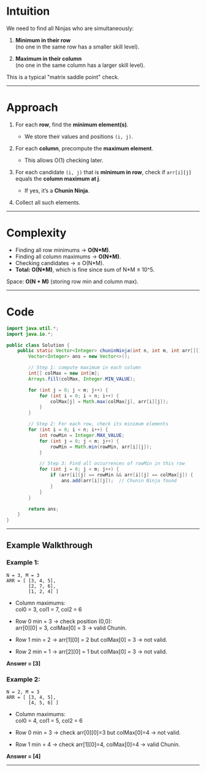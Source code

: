 # Intuition

We need to find all Ninjas who are simultaneously:

1. **Minimum in their row**  
   (no one in the same row has a smaller skill level).  

2. **Maximum in their column**  
   (no one in the same column has a larger skill level).  

This is a typical "matrix saddle point" check.

---

# Approach

1. For each **row**, find the **minimum element(s)**.  
   - We store their values and positions `(i, j)`.  

2. For each **column**, precompute the **maximum element**.  
   - This allows O(1) checking later.  

3. For each candidate `(i, j)` that is **minimum in row**, check if `arr[i][j]` equals the **column maximum at j**.  
   - If yes, it’s a **Chunin Ninja**.  

4. Collect all such elements.  

---

# Complexity

- Finding all row minimums → **O(N*M)**.  
- Finding all column maximums → **O(N*M)**.  
- Checking candidates → ≤ O(N*M).  
- **Total: O(N*M)**, which is fine since sum of N*M ≤ 10^5.  

Space: **O(N + M)** (storing row min and column max).

---

# Code

```java
import java.util.*;
import java.io.*;

public class Solution {
    public static Vector<Integer> chuninNinja(int n, int m, int arr[][]) {
        Vector<Integer> ans = new Vector<>();

        // Step 1: compute maximum in each column
        int[] colMax = new int[m];
        Arrays.fill(colMax, Integer.MIN_VALUE);

        for (int j = 0; j < m; j++) {
            for (int i = 0; i < n; i++) {
                colMax[j] = Math.max(colMax[j], arr[i][j]);
            }
        }

        // Step 2: For each row, check its minimum elements
        for (int i = 0; i < n; i++) {
            int rowMin = Integer.MAX_VALUE;
            for (int j = 0; j < m; j++) {
                rowMin = Math.min(rowMin, arr[i][j]);
            }

            // Step 3: Find all occurrences of rowMin in this row
            for (int j = 0; j < m; j++) {
                if (arr[i][j] == rowMin && arr[i][j] == colMax[j]) {
                    ans.add(arr[i][j]);  // Chunin Ninja found
                }
            }
        }

        return ans;
    }
}
```

---

## Example Walkthrough

### Example 1:
```
N = 3, M = 3
ARR = [ [3, 4, 5], 
        [2, 7, 6], 
        [1, 2, 4] ]
```

- Column maximums:  
  col0 = 3, col1 = 7, col2 = 6  

- Row 0 min = 3 → check position (0,0):  
  arr[0][0] = 3, colMax[0] = 3 → valid Chunin.  

- Row 1 min = 2 → arr[1][0] = 2 but colMax[0] = 3 → not valid.  

- Row 2 min = 1 → arr[2][0] = 1 but colMax[0] = 3 → not valid.  

**Answer = [3]**  

### Example 2:
```
N = 2, M = 3
ARR = [ [3, 4, 5],
        [4, 5, 6] ]
```

- Column maximums:  
  col0 = 4, col1 = 5, col2 = 6  

- Row 0 min = 3 → check arr[0][0]=3 but colMax[0]=4 → not valid.  
- Row 1 min = 4 → check arr[1][0]=4, colMax[0]=4 → valid Chunin.  

**Answer = [4]**

---
